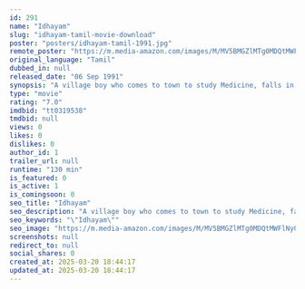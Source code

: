 ```yaml
---
id: 291
name: "Idhayam"
slug: "idhayam-tamil-movie-download"
poster: "posters/idhayam-tamil-1991.jpg"
remote_poster: "https://m.media-amazon.com/images/M/MV5BMGZlMTg0MDQtMWFlNy00MGRhLWE1OTYtNTc0ODUxZjQzMjQ0XkEyXkFqcGc@._V1_SX300.jpg"
original_language: "Tamil"
dubbed_in: null
released_date: "06 Sep 1991"
synopsis: "A village boy who comes to town to study Medicine, falls in love with a city girl, but never discloses his love."
type: "movie"
rating: "7.0"
imdbid: "tt0319538"
tmdbid: null
views: 0
likes: 0
dislikes: 0
author_id: 1
trailer_url: null
runtime: "130 min"
is_featured: 0
is_active: 1
is_comingsoon: 0
seo_title: "Idhayam"
seo_description: "A village boy who comes to town to study Medicine, falls in love with a city girl, but never discloses his love."
seo_keywords: "\"Idhayam\""
seo_image: "https://m.media-amazon.com/images/M/MV5BMGZlMTg0MDQtMWFlNy00MGRhLWE1OTYtNTc0ODUxZjQzMjQ0XkEyXkFqcGc@._V1_SX300.jpg"
screenshots: null
redirect_to: null
social_shares: 0
created_at: 2025-03-20 18:44:17
updated_at: 2025-03-20 18:44:17
---
```


